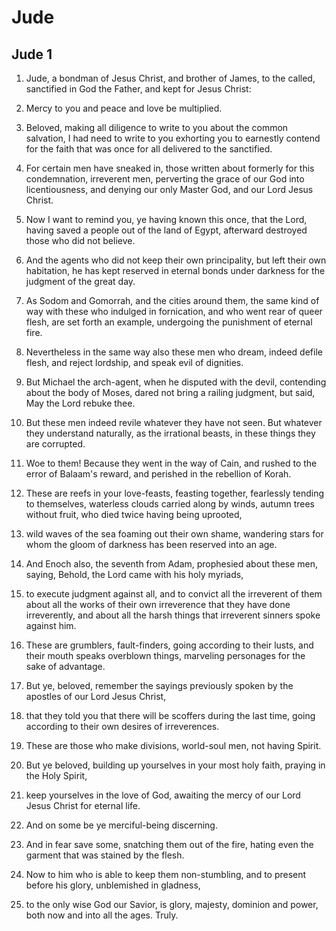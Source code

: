 # Jude

## Jude 1

1. Jude, a bondman of Jesus Christ, and brother of James, to the called, sanctified in God the Father, and kept for Jesus Christ:

2. Mercy to you and peace and love be multiplied.

3. Beloved, making all diligence to write to you about the common salvation, I had need to write to you exhorting you to earnestly contend for the faith that was once for all delivered to the sanctified.

4. For certain men have sneaked in, those written about formerly for this condemnation, irreverent men, perverting the grace of our God into licentiousness, and denying our only Master God, and our Lord Jesus Christ.

5. Now I want to remind you, ye having known this once, that the Lord, having saved a people out of the land of Egypt, afterward destroyed those who did not believe.

6. And the agents who did not keep their own principality, but left their own habitation, he has kept reserved in eternal bonds under darkness for the judgment of the great day.

7. As Sodom and Gomorrah, and the cities around them, the same kind of way with these who indulged in fornication, and who went rear of queer flesh, are set forth an example, undergoing the punishment of eternal fire.

8. Nevertheless in the same way also these men who dream, indeed defile flesh, and reject lordship, and speak evil of dignities.

9. But Michael the arch-agent, when he disputed with the devil, contending about the body of Moses, dared not bring a railing judgment, but said, May the Lord rebuke thee.

10. But these men indeed revile whatever they have not seen. But whatever they understand naturally, as the irrational beasts, in these things they are corrupted.

11. Woe to them! Because they went in the way of Cain, and rushed to the error of Balaam's reward, and perished in the rebellion of Korah.

12. These are reefs in your love-feasts, feasting together, fearlessly tending to themselves, waterless clouds carried along by winds, autumn trees without fruit, who died twice having being uprooted,

13. wild waves of the sea foaming out their own shame, wandering stars for whom the gloom of darkness has been reserved into an age.

14. And Enoch also, the seventh from Adam, prophesied about these men, saying, Behold, the Lord came with his holy myriads,

15. to execute judgment against all, and to convict all the irreverent of them about all the works of their own irreverence that they have done irreverently, and about all the harsh things that irreverent sinners spoke against him.

16. These are grumblers, fault-finders, going according to their lusts, and their mouth speaks overblown things, marveling personages for the sake of advantage.

17. But ye, beloved, remember the sayings previously spoken by the apostles of our Lord Jesus Christ,

18. that they told you that there will be scoffers during the last time, going according to their own desires of irreverences.

19. These are those who make divisions, world-soul men, not having Spirit.

20. But ye beloved, building up yourselves in your most holy faith, praying in the Holy Spirit,

21. keep yourselves in the love of God, awaiting the mercy of our Lord Jesus Christ for eternal life.

22. And on some be ye merciful-being discerning.

23. And in fear save some, snatching them out of the fire, hating even the garment that was stained by the flesh.

24. Now to him who is able to keep them non-stumbling, and to present before his glory, unblemished in gladness,

25. to the only wise God our Savior, is glory, majesty, dominion and power, both now and into all the ages. Truly.